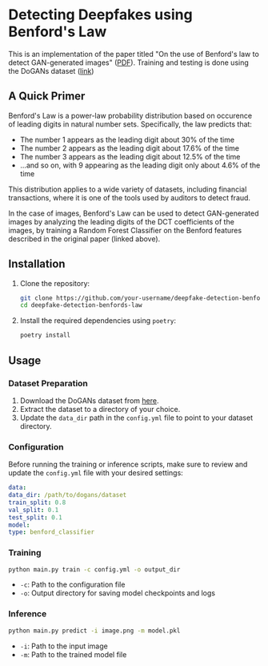 # Detecting Deepfakes using Benford's Law

This is an implementation of the paper titled "On the use of Benford's law to detect GAN-generated images" ([PDF](https://arxiv.org/abs/2004.07682)). Training and testing is done using the DoGANs dataset ([link](https://grip-unina.github.io/DoGANs/))

## A Quick Primer

Benford's Law is a power-law probability distribution based on occurence of leading digits in natural number sets. Specifically, the law predicts that:
- The number 1 appears as the leading digit about 30% of the time
- The number 2 appears as the leading digit about 17.6% of the time
- The number 3 appears as the leading digit about 12.5% of the time
- ...and so on, with 9 appearing as the leading digit only about 4.6% of the time

This distribution applies to a wide variety of datasets, including financial transactions, where it is one of the tools used by auditors to detect fraud.

In the case of images, Benford's Law can be used to detect GAN-generated images by analyzing the leading digits of the DCT coefficients of the images, by training a Random Forest Classifier on the Benford features described in the original paper (linked above).

## Installation

1. Clone the repository:
   ```bash
   git clone https://github.com/your-username/deepfake-detection-benfords-law.git
   cd deepfake-detection-benfords-law
   ```

2. Install the required dependencies using `poetry`:
   ```bash
   poetry install
   ```

## Usage

### Dataset Preparation

1. Download the DoGANs dataset from [here](https://grip-unina.github.io/DoGANs/).
2. Extract the dataset to a directory of your choice.
3. Update the `data_dir` path in the `config.yml` file to point to your dataset directory.


### Configuration

Before running the training or inference scripts, make sure to review and update the `config.yml` file with your desired settings:

```yaml
data:
data_dir: /path/to/dogans/dataset
train_split: 0.8
val_split: 0.1
test_split: 0.1
model:
type: benford_classifier
```

### Training
```bash
python main.py train -c config.yml -o output_dir
```

- `-c`: Path to the configuration file
- `-o`: Output directory for saving model checkpoints and logs

### Inference

```bash
python main.py predict -i image.png -m model.pkl
```

- `-i`: Path to the input image
- `-m`: Path to the trained model file
